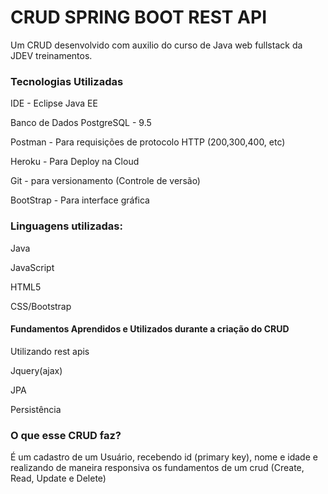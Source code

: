 # CRUD SPRING BOOT REST API 
Um CRUD desenvolvido com auxilio do curso de Java web fullstack da JDEV treinamentos.


<h3>Tecnologias Utilizadas</h3>
  
IDE - Eclipse Java EE

Banco de Dados PostgreSQL - 9.5

Postman - Para requisições de protocolo HTTP (200,300,400, etc)

Heroku - Para Deploy na Cloud

Git - para versionamento (Controle de versão)

BootStrap - Para interface gráfica


  <h3>Linguagens utilizadas:</h3>

Java

JavaScript 

HTML5

CSS/Bootstrap


<h4> Fundamentos Aprendidos e Utilizados durante a criação do CRUD</h4>
Utilizando rest apis

Jquery(ajax)

JPA

Persistência 



<h3> O que esse CRUD faz? </h3>
É um cadastro de um Usuário, recebendo id (primary key), nome e idade
e realizando de maneira responsiva os fundamentos de um crud (Create, Read, Update e Delete)



